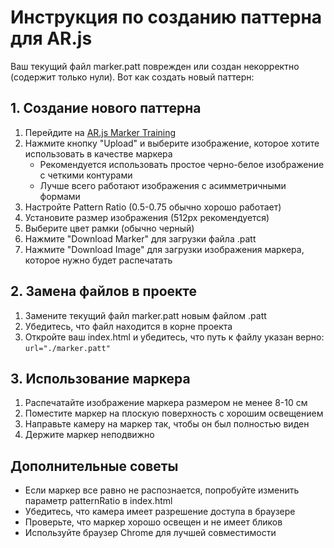 # Инструкция по созданию паттерна для AR.js

Ваш текущий файл marker.patt поврежден или создан некорректно (содержит только нули). Вот как создать новый паттерн:

## 1. Создание нового паттерна

1. Перейдите на [AR.js Marker Training](https://jeromeetienne.github.io/AR.js/three.js/examples/marker-training/examples/generator.html)
2. Нажмите кнопку "Upload" и выберите изображение, которое хотите использовать в качестве маркера 
   - Рекомендуется использовать простое черно-белое изображение с четкими контурами
   - Лучше всего работают изображения с асимметричными формами
3. Настройте Pattern Ratio (0.5-0.75 обычно хорошо работает)
4. Установите размер изображения (512px рекомендуется)
5. Выберите цвет рамки (обычно черный)
6. Нажмите "Download Marker" для загрузки файла .patt
7. Нажмите "Download Image" для загрузки изображения маркера, которое нужно будет распечатать

## 2. Замена файлов в проекте

1. Замените текущий файл marker.patt новым файлом .patt
2. Убедитесь, что файл находится в корне проекта
3. Откройте ваш index.html и убедитесь, что путь к файлу указан верно: `url="./marker.patt"`

## 3. Использование маркера

1. Распечатайте изображение маркера размером не менее 8-10 см
2. Поместите маркер на плоскую поверхность с хорошим освещением
3. Направьте камеру на маркер так, чтобы он был полностью виден
4. Держите маркер неподвижно

## Дополнительные советы

- Если маркер все равно не распознается, попробуйте изменить параметр patternRatio в index.html
- Убедитесь, что камера имеет разрешение доступа в браузере
- Проверьте, что маркер хорошо освещен и не имеет бликов
- Используйте браузер Chrome для лучшей совместимости 